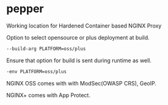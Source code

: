 # pepper

Working location for Hardened Container based NGINX Proxy

Option to select opensource or plus deployment at build.

```bash
--build-arg PLATFORM=oss/plus
```

Ensure that option for build is sent during runtime as well.

```bash
-env PLATFORM=oss/plus
```

NGINX OSS comes with with ModSec(OWASP CRS), GeoIP.

NGINX+ comes with App Protect.
